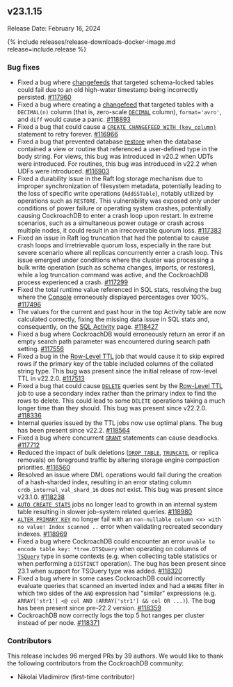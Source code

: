 ## v23.1.15

Release Date: February 16, 2024

{% include releases/release-downloads-docker-image.md release=include.release %}

<h3 id="v23-1-15-bug-fixes">Bug fixes</h3>

- Fixed a bug where [changefeeds](https://www.cockroachlabs.com/docs/v23.1/change-data-capture-overview) that targeted schema-locked tables could fail due to an old high-water timestamp being incorrectly persisted. [#117960][#117960]
- Fixed a bug where creating a [changefeed](https://www.cockroachlabs.com/docs/v23.1/change-data-capture-overview) that targeted tables with a `DECIMAL(n)` column (that is, zero-scale [`DECIMAL`](https://www.cockroachlabs.com/docs/v23.1/decimal) column), `format='avro'`, and `diff` would cause a panic. [#118893][#118893]
- Fixed a bug that could cause a [`CREATE CHANGEFEED WITH {key_column}`](https://www.cockroachlabs.com/docs/v23.1/create-changefeed) statement to retry forever. [#116966][#116966]
- Fixed a bug that prevented database [restore](https://www.cockroachlabs.com/docs/v23.1/restore) when the database contained a view or routine that referenced a user-defined type in the body string. For views, this bug was introduced in v20.2 when UDTs were introduced. For routines, this bug was introduced in v22.2 when UDFs were introduced. [#116903][#116903]
- Fixed a durability issue in the Raft log storage mechanism due to improper synchronization of filesystem metadata, potentially leading to the loss of specific write operations (`AddSSTable`), notably utilized by operations such as `RESTORE`. This vulnerability was exposed only under conditions of power failure or operating system crashes, potentially causing CockroachDB to enter a crash loop upon restart. In extreme scenarios, such as a simultaneous power outage or crash across multiple nodes, it could result in an irrecoverable quorum loss. [#117383][#117383]
- Fixed an issue in Raft log truncation that had the potential to cause crash loops and irretrievable quorum loss, especially in the rare but severe scenario where all replicas concurrently enter a crash loop. This issue emerged under conditions where the cluster was processing a bulk write operation (such as schema changes, imports, or restores), while a log truncation command was active, and the CockroachDB process experienced a crash. [#117299][#117299]
- Fixed the total runtime value referenced in SQL stats, resolving the bug where the [Console](https://www.cockroachlabs.com/docs/v23.1/ui-overview) erroneously displayed percentages over 100%. [#117496][#117496]
- The values for the current and past hour in the top Activity table are now calculated correctly, fixing the missing data issue in SQL stats and, consequently, on the [SQL Activity](https://www.cockroachlabs.com/docs/v23.1/ui-overview#sql-activity) page. [#118427][#118427]
- Fixed a bug where CockroachDB would erroneously return an error if an empty search path parameter was encountered during search path setting. [#117556][#117556]
- Fixed a bug in the [Row-Level TTL](https://www.cockroachlabs.com/docs/v23.1/row-level-ttl) job that would cause it to skip expired rows if the primary key of the table included columns of the collated string type. This bug was present since the initial release of row-level TTL in v22.2.0. [#117513][#117513]
- Fixed a bug that could cause [`DELETE`](https://www.cockroachlabs.com/docs/v23.1/delete) queries sent by the [Row-Level TTL](https://www.cockroachlabs.com/docs/v23.1/row-level-ttl) job to use a secondary index rather than the primary index to find the rows to delete. This could lead to some `DELETE` operations taking a much longer time than they should. This bug was present since v22.2.0. [#118336][#118336]
- Internal queries issued by the TTL jobs now use optimal plans. The bug has been present since v22.2. [#118564][#118564]
- Fixed a bug where concurrent [`GRANT`](https://www.cockroachlabs.com/docs/v23.1/grant) statements can cause deadlocks. [#117712][#117712]
- Reduced the impact of bulk deletions ([`DROP TABLE`](https://www.cockroachlabs.com/docs/v23.1/drop-table), [`TRUNCATE`](https://www.cockroachlabs.com/docs/v23.1/truncate), or replica removals) on foreground traffic by altering storage engine compaction priorities. [#116560][#116560]
- Resolved an issue where DML operations would fail during the creation of a hash-sharded index, resulting in an error stating column `crdb_internal_val_shard_16` does not exist. This bug was present since v23.1.0. [#118238][#118238]
- [`AUTO CREATE STATS`](https://www.cockroachlabs.com/docs/v23.1/show-jobs#show-automatic-jobs) jobs no longer lead to growth in an internal system table resulting in slower job-system related queries. [#118980][#118980]
- [`ALTER PRIMARY KEY`](https://www.cockroachlabs.com/docs/v23.1/alter-table#alter-primary-key) no longer fail with an `non-nullable column <x> with no value! Index scanned ..` error when validating recreated secondary indexes. [#118969][#118969]
- Fixed a bug where CockroachDB could encounter an error `unable to encode table key: *tree.DTSQuery` when operating on columns of [`TSQuery`](https://www.cockroachlabs.com/docs/v23.1/tsquery) type in some contexts (e.g. when collecting table statistics or when performing a `DISTINCT` operation). The bug has been present since 23.1 when support for TSQuery type was added. [#118320][#118320]
- Fixed a bug where in some cases CockroachDB could incorrectly evaluate queries that scanned an inverted index and had a `WHERE` filter in which two sides of the `AND` expression had "similar" expressions (e.g. `ARRAY['str1'] <@ col AND (ARRAY['str1'] && col OR ...)`). The bug has been present since pre-22.2 version. [#118359][#118359]
- CockroachDB now correctly logs the top 5 hot ranges per cluster instead of per node. [#118371][#118371]

<div class="release-note-contributors" markdown="1">

<h3 id="v23-1-15-contributors">Contributors</h3>

This release includes 96 merged PRs by 39 authors.
We would like to thank the following contributors from the CockroachDB community:

- Nikolai Vladimirov (first-time contributor)

</div>

[#116560]: https://github.com/cockroachdb/cockroach/pull/116560
[#116903]: https://github.com/cockroachdb/cockroach/pull/116903
[#116966]: https://github.com/cockroachdb/cockroach/pull/116966
[#117299]: https://github.com/cockroachdb/cockroach/pull/117299
[#117383]: https://github.com/cockroachdb/cockroach/pull/117383
[#117496]: https://github.com/cockroachdb/cockroach/pull/117496
[#117513]: https://github.com/cockroachdb/cockroach/pull/117513
[#117556]: https://github.com/cockroachdb/cockroach/pull/117556
[#117712]: https://github.com/cockroachdb/cockroach/pull/117712
[#117742]: https://github.com/cockroachdb/cockroach/pull/117742
[#117960]: https://github.com/cockroachdb/cockroach/pull/117960
[#118141]: https://github.com/cockroachdb/cockroach/pull/118141
[#118238]: https://github.com/cockroachdb/cockroach/pull/118238
[#118320]: https://github.com/cockroachdb/cockroach/pull/118320
[#118336]: https://github.com/cockroachdb/cockroach/pull/118336
[#118359]: https://github.com/cockroachdb/cockroach/pull/118359
[#118371]: https://github.com/cockroachdb/cockroach/pull/118371
[#118427]: https://github.com/cockroachdb/cockroach/pull/118427
[#118564]: https://github.com/cockroachdb/cockroach/pull/118564
[#118590]: https://github.com/cockroachdb/cockroach/pull/118590
[#118893]: https://github.com/cockroachdb/cockroach/pull/118893
[#118919]: https://github.com/cockroachdb/cockroach/pull/118919
[#118969]: https://github.com/cockroachdb/cockroach/pull/118969
[#118980]: https://github.com/cockroachdb/cockroach/pull/118980
[566a30300]: https://github.com/cockroachdb/cockroach/commit/566a30300
[7667710a0]: https://github.com/cockroachdb/cockroach/commit/7667710a0
[ce971160e]: https://github.com/cockroachdb/cockroach/commit/ce971160e
